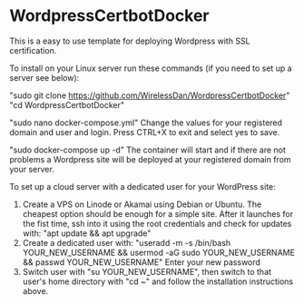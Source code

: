 # WordpressCertbotDocker
This is a easy to use template for deploying Wordpress with SSL certification.

To install on your Linux server run these commands (if you need to set up a server see below):

"sudo git clone https://github.com/WirelessDan/WordpressCertbotDocker"
"cd WordpressCertbotDocker"

"sudo nano docker-compose.yml"
Change the values for your registered domain and user and login. Press CTRL+X to exit and select yes to save.

"sudo docker-compose up -d"
The container will start and if there are not problems a Wordpress site will be deployed at your registered domain from your server.

To set up a cloud server with a dedicated user for your WordPress site:

1. Create a VPS on Linode or Akamai using Debian or Ubuntu. The cheapest option should be enough for a simple site. After it launches for the fist time, ssh into it using the root credentials and check for updates with:
   "apt update && apt upgrade"
2. Create a dedicated user with:
   "useradd -m -s /bin/bash YOUR_NEW_USERNAME && usermod -aG sudo YOUR_NEW_USERNAME && passwd YOUR_NEW_USERNAME" Enter your new password
3. Switch user with "su YOUR_NEW_USERNAME", then switch to that user's home directory with "cd ~" and follow the installation instructions above.
